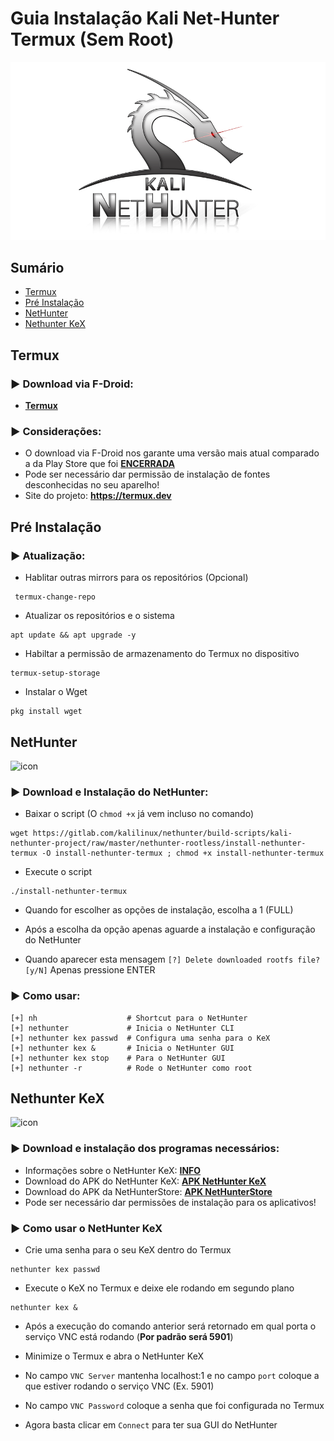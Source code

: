# Guia Instalação Kali Net-Hunter Termux (Sem Root)
![kali](https://github.com/h0ru/Kali-NetHunter-rootless/blob/main/nethunter-git-logo.png)

## Sumário
 * [Termux](#termux)
 * [Pré Instalação](#pré-instalação)
 * [NetHunter](#nethunter)
 * [Nethunter KeX](#nethunter-kex)

## Termux
### ► Download via F-Droid: 
- **[Termux](https://f-droid.org/en/packages/com.termux)**

### ► Considerações:
- O download via F-Droid nos garante uma versão mais atual comparado a da Play Store que foi **[ENCERRADA](https://github.com/termux/termux-packages/issues/6726)**
- Pode ser necessário dar permissão de instalação de fontes desconhecidas no seu aparelho!
- Site do projeto: **https://termux.dev**


## Pré Instalação
### ► Atualização:
- Hablitar outras mirrors para os repositórios (Opcional)
```
 termux-change-repo
```

- Atualizar os repositórios e o sistema
```
apt update && apt upgrade -y
```

- Habiltar a permissão de armazenamento do Termux no dispositivo
```
termux-setup-storage
```

- Instalar o Wget
```
pkg install wget
```

## NetHunter
![icon](https://gitlab.com/uploads/-/system/group/avatar/5043946/nethunter.png?width=64) 
### ► Download e Instalação do NetHunter:
- Baixar o script (O `chmod +x` já vem incluso no comando)
```
wget https://gitlab.com/kalilinux/nethunter/build-scripts/kali-nethunter-project/raw/master/nethunter-rootless/install-nethunter-termux -O install-nethunter-termux ; chmod +x install-nethunter-termux
```

- Execute o script
```
./install-nethunter-termux
```

- Quando for escolher as opções de instalação, escolha a 1 (FULL)

- Após a escolha da opção apenas aguarde a instalação e configuração do NetHunter

- Quando aparecer esta mensagem `[?] Delete downloaded rootfs file? [y/N]` Apenas pressione ENTER


### ► Como usar:
```
[+] nh                    # Shortcut para o NetHunter
[+] nethunter             # Inicia o NetHunter CLI
[+] nethunter kex passwd  # Configura uma senha para o KeX
[+] nethunter kex &       # Inicia o NetHunter GUI
[+] nethunter kex stop    # Para o NetHunter GUI
[+] nethunter -r          # Rode o NetHunter como root
```

## Nethunter KeX
![icon](https://store.nethunter.com/repo/icons-640/com.offsec.nethunter.kex.11407306.png)
### ► Download e instalação dos programas necessários:
- Informações sobre o NetHunter KeX: **[INFO](https://store.nethunter.com/packages/com.offsec.nethunter.kex)**
- Download do APK do NetHunter KeX: **[APK NetHunter KeX](https://store.nethunter.com/repo/com.offsec.nethunter.kex_11407306.apk)**
- Download do APK da NetHunterStore: **[APK NetHunterStore](https://store.nethunter.com/NetHunterStore.apk)**
- Pode ser necessário dar permissões de instalação para os aplicativos! 

### ► Como usar o NetHunter KeX
- Crie uma senha para o seu KeX dentro do Termux
```
nethunter kex passwd
```

- Execute o KeX no Termux e deixe ele rodando em segundo plano
```
nethunter kex &
```

- Após a execução do comando anterior será retornado em qual porta o serviço VNC está rodando (**Por padrão será 5901**)

- Minimize o Termux e abra o NetHunter KeX

- No campo `VNC Server` mantenha localhost:1 e no campo `port` coloque a que estiver rodando o serviço VNC (Ex. 5901)

- No campo `VNC Password` coloque a senha que foi configurada no Termux

- Agora basta clicar em `Connect` para ter sua GUI do NetHunter


##
